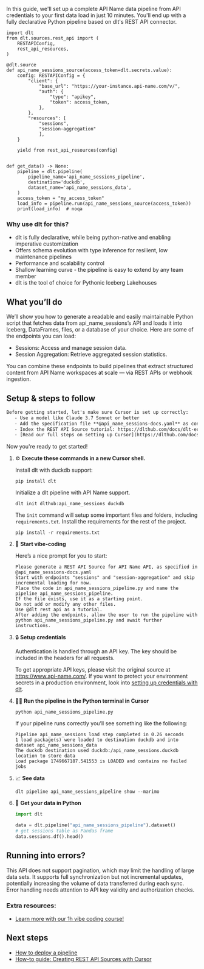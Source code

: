 In this guide, we'll set up a complete API Name data pipeline from API credentials to your first data load in just 10 minutes. You'll end up with a fully declarative Python pipeline based on dlt's REST API connector.

```python-outcome
import dlt
from dlt.sources.rest_api import (
    RESTAPIConfig,
    rest_api_resources,
)

@dlt.source
def api_name_sessions_source(access_token=dlt.secrets.value):
    config: RESTAPIConfig = {
        "client": {
            "base_url": "https://your-instance.api-name.com/v/",
            "auth": {
                "type": "apikey",
                "token": access_token,
            },
        },
        "resources": [
            "sessions",
            "session-aggregation"
            ],
    }

    yield from rest_api_resources(config)


def get_data() -> None:
    pipeline = dlt.pipeline(
        pipeline_name='api_name_sessions_pipeline',
        destination='duckdb',
        dataset_name='api_name_sessions_data', 
    )
    access_token = "my_access_token"
    load_info = pipeline.run(api_name_sessions_source(access_token))
    print(load_info)  # noqa
```

### Why use dlt for this?

- dlt is fully declarative, while being python-native and enabling imperative customization
- Offers schema evolution with type inference for resilient, low maintenance pipelines
- Performance and scalability control
- Shallow learning curve - the pipeline is easy to extend by any team member
- dlt is the tool of choice for Pythonic Iceberg Lakehouses

## What you’ll do

We’ll show you how to generate a readable and easily maintainable Python script that fetches data from api_name_sessions’s API and loads it into Iceberg, DataFrames, files, or a database of your choice. Here are some of the endpoints you can load:

- Sessions: Access and manage session data. 
- Session Aggregation: Retrieve aggregated session statistics.

You can combine these endpoints to build pipelines that extract structured content from API Name workspaces at scale — via REST APIs or webhook ingestion.

## Setup & steps to follow

```default
Before getting started, let's make sure Cursor is set up correctly:
   - Use a model like Claude 3.7 Sonnet or better
   - Add the specification file **@api_name_sessions-docs.yaml** as context
   - Index the REST API Source tutorial: https://dlthub.com/docs/dlt-ecosystem/verified-sources/rest_api/ and add it to context as **@dlt rest api**
   - [Read our full steps on setting up Cursor](https://dlthub.com/docs/dlt-ecosystem/llm-tooling/cursor-restapi#23-configuring-cursor-with-documentation)
```

Now you're ready to get started! 

1. ⚙️ **Execute these commands in a new Cursor shell.**
    
    Install dlt with duckdb support:
    ```shell
    pip install dlt
    ```

    Initialize a dlt pipeline with API Name support.
    ```shell
    dlt init dlthub:api_name_sessions duckdb
    ```

    The `init` command will setup some important files and folders, including `requirements.txt`. Install the requirements for the rest of the project.
    ```shell
    pip install -r requirements.txt
    ```
    
2. 🤠 **Start vibe-coding**
    
    Here’s a nice prompt for you to start: 
    
    ```prompt
    Please generate a REST API Source for API Name API, as specified in @api_name_sessions-docs.yaml 
    Start with endpoints "sessions" and "session-aggregation" and skip incremental loading for now. 
    Place the code in api_name_sessions_pipeline.py and name the pipeline api_name_sessions_pipeline. 
    If the file exists, use it as a starting point. 
    Do not add or modify any other files. 
    Use @dlt rest api as a tutorial. 
    After adding the endpoints, allow the user to run the pipeline with python api_name_sessions_pipeline.py and await further instructions.
    ```

    
3. 🔒 **Setup credentials** 
    
    Authentication is handled through an API key. The key should be included in the headers for all requests.
    
    To get appropriate API keys, please visit the original source at https://www.api-name.com/.
    If you want to protect your environment secrets in a production environment, look into [setting up credentials with dlt](https://dlthub.com/docs/walkthroughs/add_credentials).
    
4. 🏃‍♀️ **Run the pipeline in the Python terminal in Cursor**
    
    ```shell
    python api_name_sessions_pipeline.py
    ```
    
    If your pipeline runs correctly you’ll see something like the following:
    
    ```shell
    Pipeline api_name_sessions load step completed in 0.26 seconds
    1 load package(s) were loaded to destination duckdb and into dataset api_name_sessions_data
    The duckdb destination used duckdb:/api_name_sessions.duckdb location to store data
    Load package 1749667187.541553 is LOADED and contains no failed jobs
    ```
    
5. 📈 **See data**
    
    ```shell
    dlt pipeline api_name_sessions_pipeline show --marimo
    ```
    
6. 🐍 **Get your data in Python**
    
    ```python
    import dlt

   data = dlt.pipeline("api_name_sessions_pipeline").dataset()
   # get sessions table as Pandas frame
   data.sessions.df().head()
    ```

## Running into errors?

This API does not support pagination, which may limit the handling of large data sets. It supports full synchronization but not incremental updates, potentially increasing the volume of data transferred during each sync. Error handling needs attention to API key validity and authorization checks.

### Extra resources:

- [Learn more with our 1h vibe coding course!](https://www.youtube.com/watch?v=GGid70rnJuM)

## Next steps

- [How to deploy a pipeline](https://dlthub.com/docs/walkthroughs/deploy-a-pipeline)
- [How-to guide: Creating REST API Sources with Cursor](https://dlthub.com/docs/dlt-ecosystem/llm-tooling/cursor-restapi)
